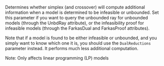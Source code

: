 Determines whether simplex (and crossover) will compute additional information when a model is determined to be
infeasible or unbounded. Set this parameter if you want to query the unbounded ray for unbounded models (through the
UnbdRay attribute), or the infeasibility proof for infeasible models (through the FarkasDual and FarkasProof
attributes).

Note that if a model is found to be either infeasible or unbounded, and you simply want to know which one it is, you
should use the `DualReductions` parameter instead. It performs much less additional computation.

Note: Only affects linear programming (LP) models